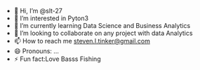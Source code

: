 - 👋 Hi, I’m @slt-27
- 👀 I’m interested in Pyton3
- 🌱 I’m currently learning Data Science and Business Analytics
- 💞️ I’m looking to collaborate on any project with data Analytics 
- 📫 How to reach me steven.l.tinker@gmail.com
- 😄 Pronouns: ...
- ⚡ Fun fact:Love Basss Fishing 

<!---
slt-27/slt-27 is a ✨ special ✨ repository because its `README.md` (this file) appears on your GitHub profile.
You can click the Preview link to take a look at your changes.
--->
